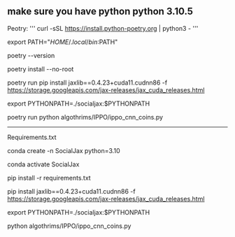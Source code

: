 make sure you have python python 3.10.5
---

Peotry:
'''
curl -sSL https://install.python-poetry.org | python3 -
'''

export PATH="$HOME/.local/bin:$PATH"

poetry --version

poetry install --no-root

poetry run pip install jaxlib==0.4.23+cuda11.cudnn86 -f https://storage.googleapis.com/jax-releases/jax_cuda_releases.html

export PYTHONPATH=./socialjax:$PYTHONPATH

poetry run python algothrims/IPPO/ippo_cnn_coins.py 

---

Requirements.txt

conda create -n SocialJax python=3.10

conda activate SocialJax

pip install -r requirements.txt

pip install jaxlib==0.4.23+cuda11.cudnn86 -f https://storage.googleapis.com/jax-releases/jax_cuda_releases.html

export PYTHONPATH=./socialjax:$PYTHONPATH

python algothrims/IPPO/ippo_cnn_coins.py 
